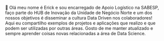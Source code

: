 👋 Olá meu nome é Erick e sou encarregado de Apoio Logístico na SABESP, faço parte do HUB de Inovação da Unidade de Negócio Norte e um dos nossos objetivos é disseminar
a cultura Data Driven nos colaboradores!
Aqui eu compartilho exemplos de projetos e aplicações que realizo e que podem ser utilizadas por outras áreas.
Gosto de me manter atualizado e sempre aprender coisas novas relacionadas a área de Data Science.
